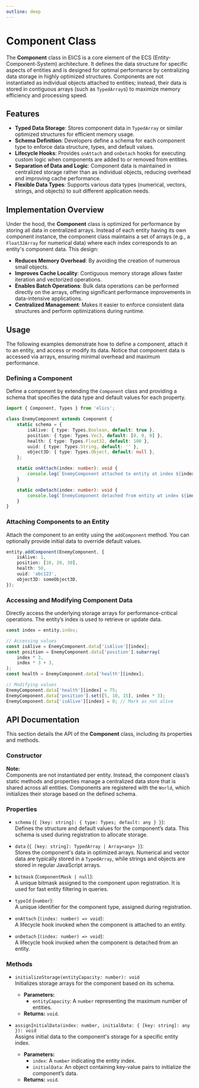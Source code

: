 ```yaml
---
outline: deep
---
```


# Component Class

The **Component** class in EliCS is a core element of the ECS (Entity-Component-System) architecture. It defines the data structure for specific aspects of entities and is designed for optimal performance by centralizing data storage in highly optimized structures. Components are not instantiated as individual objects attached to entities; instead, their data is stored in contiguous arrays (such as `TypedArray`s) to maximize memory efficiency and processing speed.

## Features

- **Typed Data Storage**: Stores component data in `TypedArray` or similar optimized structures for efficient memory usage.
- **Schema Definition**: Developers define a schema for each component type to enforce data structure, types, and default values.
- **Lifecycle Hooks**: Provides `onAttach` and `onDetach` hooks for executing custom logic when components are added to or removed from entities.
- **Separation of Data and Logic**: Component data is maintained in centralized storage rather than as individual objects, reducing overhead and improving cache performance.
- **Flexible Data Types**: Supports various data types (numerical, vectors, strings, and objects) to suit different application needs.

## Implementation Overview

Under the hood, the **Component** class is optimized for performance by storing all data in centralized arrays. Instead of each entity having its own component instance, the component class maintains a set of arrays (e.g., a `Float32Array` for numerical data) where each index corresponds to an entity's component data. This design:

- **Reduces Memory Overhead**: By avoiding the creation of numerous small objects.
- **Improves Cache Locality**: Contiguous memory storage allows faster iteration and vectorized operations.
- **Enables Batch Operations**: Bulk data operations can be performed directly on the arrays, offering significant performance improvements in data-intensive applications.
- **Centralized Management**: Makes it easier to enforce consistent data structures and perform optimizations during runtime.

## Usage

The following examples demonstrate how to define a component, attach it to an entity, and access or modify its data. Notice that component data is accessed via arrays, ensuring minimal overhead and maximum performance.

### Defining a Component

Define a component by extending the `Component` class and providing a schema that specifies the data type and default values for each property.

```ts
import { Component, Types } from 'elics';

class EnemyComponent extends Component {
	static schema = {
		isAlive: { type: Types.Boolean, default: true },
		position: { type: Types.Vec3, default: [0, 0, 0] },
		health: { type: Types.Float32, default: 100 },
		uuid: { type: Types.String, default: '' },
		object3D: { type: Types.Object, default: null },
	};

	static onAttach(index: number): void {
		console.log(`EnemyComponent attached to entity at index ${index}`);
	}

	static onDetach(index: number): void {
		console.log(`EnemyComponent detached from entity at index ${index}`);
	}
}
```

### Attaching Components to an Entity

Attach the component to an entity using the `addComponent` method. You can optionally provide initial data to override default values.

```ts
entity.addComponent(EnemyComponent, {
	isAlive: 1,
	position: [10, 20, 30],
	health: 50,
	uuid: 'abc123',
	object3D: someObject3D,
});
```

### Accessing and Modifying Component Data

Directly access the underlying storage arrays for performance-critical operations. The entity’s index is used to retrieve or update data.

```ts
const index = entity.index;

// Accessing values
const isAlive = EnemyComponent.data['isAlive'][index];
const position = EnemyComponent.data['position'].subarray(
	index * 3,
	index * 3 + 3,
);
const health = EnemyComponent.data['health'][index];

// Modifying values
EnemyComponent.data['health'][index] = 75;
EnemyComponent.data['position'].set([5, 10, 15], index * 3);
EnemyComponent.data['isAlive'][index] = 0; // Mark as not alive
```

## API Documentation

This section details the API of the **Component** class, including its properties and methods.

### Constructor

**Note:**  
Components are not instantiated per entity. Instead, the component class’s static methods and properties manage a centralized data store that is shared across all entities. Components are registered with the `World`, which initializes their storage based on the defined schema.

### Properties

- `schema` (`{ [key: string]: { type: Types; default: any } }`):  
  Defines the structure and default values for the component’s data. This schema is used during registration to allocate storage.

- `data` (`{ [key: string]: TypedArray | Array<any> }`):  
  Stores the component's data in optimized arrays. Numerical and vector data are typically stored in a `TypedArray`, while strings and objects are stored in regular JavaScript arrays.

- `bitmask` (`ComponentMask | null`):  
  A unique bitmask assigned to the component upon registration. It is used for fast entity filtering in queries.

- `typeId` (`number`):  
  A unique identifier for the component type, assigned during registration.

- `onAttach` (`(index: number) => void`):  
  A lifecycle hook invoked when the component is attached to an entity.

- `onDetach` (`(index: number) => void`):  
  A lifecycle hook invoked when the component is detached from an entity.

### Methods

- `initializeStorage(entityCapacity: number): void`  
  Initializes storage arrays for the component based on its schema.

  - **Parameters:**
    - `entityCapacity`: A `number` representing the maximum number of entities.
  - **Returns:** `void`.

- `assignInitialData(index: number, initialData: { [key: string]: any }): void`  
  Assigns initial data to the component's storage for a specific entity index.
  - **Parameters:**
    - `index`: A `number` indicating the entity index.
    - `initialData`: An object containing key-value pairs to initialize the component’s data.
  - **Returns:** `void`.
